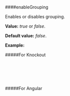 ﻿####enableGrouping

Enables or disables grouping.

**Value:** *true* or *false*.

**Default value:** *false*.

**Example:**

#####For Knockout
<!--Start the highlighter-->
<pre class="brush: html">
	<div id="test-knockout" data-bind="tgrid: { provider: itemsProvider, enableGrouping: true}">
	</div>
</pre>

#####For Angular

<pre class="brush: html">
	<t-grid id="test-angular" provider="itemsProvider" enableGrouping="true">
	</t-grid>
</pre>

#####

<script type="text/javascript">
    SyntaxHighlighter.highlight();
</script>
